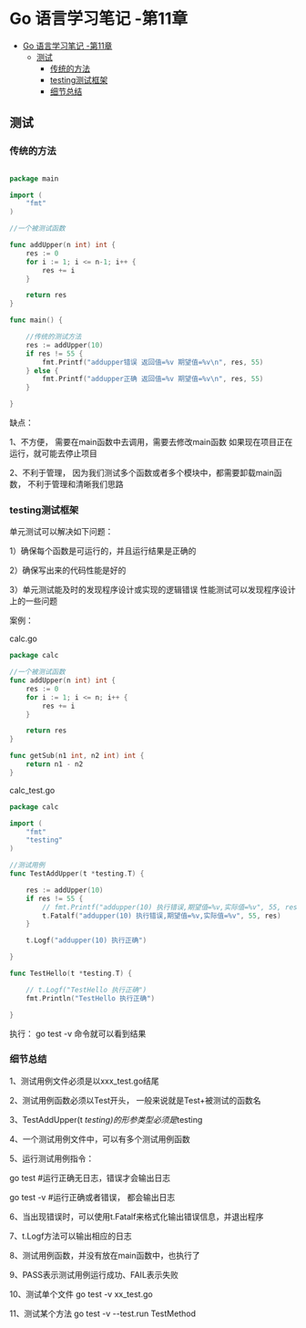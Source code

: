 # Go 语言学习笔记 -第11章
<!-- TOC -->

- [Go 语言学习笔记 -第11章](#go-%e8%af%ad%e8%a8%80%e5%ad%a6%e4%b9%a0%e7%ac%94%e8%ae%b0--%e7%ac%ac11%e7%ab%a0)
  - [测试](#%e6%b5%8b%e8%af%95)
    - [传统的方法](#%e4%bc%a0%e7%bb%9f%e7%9a%84%e6%96%b9%e6%b3%95)
    - [testing测试框架](#testing%e6%b5%8b%e8%af%95%e6%a1%86%e6%9e%b6)
    - [细节总结](#%e7%bb%86%e8%8a%82%e6%80%bb%e7%bb%93)

<!-- /TOC -->

## 测试

### 传统的方法
```go

package main

import (
    "fmt"
)

//一个被测试函数

func addUpper(n int) int {
    res := 0
    for i := 1; i <= n-1; i++ {
        res += i
    }

    return res
}

func main() {

    //传统的测试方法
    res := addUpper(10)
    if res != 55 {
        fmt.Printf("addupper错误 返回值=%v 期望值=%v\n", res, 55)
    } else {
        fmt.Printf("addupper正确 返回值=%v 期望值=%v\n", res, 55)
    }

}

```


缺点：

1、不方便， 需要在main函数中去调用，需要去修改main函数
如果现在项目正在运行，就可能去停止项目

2、不利于管理， 因为我们测试多个函数或者多个模块中，都需要卸载main函数，
不利于管理和清晰我们思路

### testing测试框架

单元测试可以解决如下问题：

1）确保每个函数是可运行的，并且运行结果是正确的

2）确保写出来的代码性能是好的

3）单元测试能及时的发现程序设计或实现的逻辑错误
性能测试可以发现程序设计上的一些问题

案例：

calc.go
```go
package calc

//一个被测试函数
func addUpper(n int) int {
    res := 0
    for i := 1; i <= n; i++ {
        res += i
    }

    return res
}

func getSub(n1 int, n2 int) int {
    return n1 - n2
}
```




calc_test.go

```go
package calc

import (
    "fmt"
    "testing"
)

//测试用例
func TestAddUpper(t *testing.T) {

    res := addUpper(10)
    if res != 55 {
        // fmt.Printf("addupper(10) 执行错误,期望值=%v,实际值=%v", 55, res)
        t.Fatalf("addupper(10) 执行错误,期望值=%v,实际值=%v", 55, res)
    }

    t.Logf("addupper(10) 执行正确")

}

func TestHello(t *testing.T) {

    // t.Logf("TestHello 执行正确")
    fmt.Println("TestHello 执行正确")

}
```


执行： go test -v 命令就可以看到结果



### 细节总结


1、测试用例文件必须是以xxx_test.go结尾

2、测试用例函数必须以Test开头， 一般来说就是Test+被测试的函数名

3、TestAddUpper(t *testing)的形参类型必须是*testing

4、一个测试用例文件中，可以有多个测试用例函数

5、运行测试用例指令：

go test    #运行正确无日志，错误才会输出日志

go test -v  #运行正确或者错误， 都会输出日志


6、当出现错误时，可以使用t.Fatalf来格式化输出错误信息，并退出程序

7、t.Logf方法可以输出相应的日志

8、测试用例函数，并没有放在main函数中，也执行了

9、PASS表示测试用例运行成功、FAIL表示失败

10、测试单个文件  go test -v xx_test.go 

11、测试某个方法   go test -v  --test.run  TestMethod